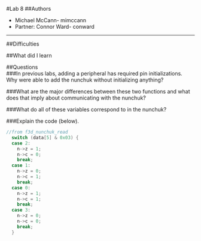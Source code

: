 #Lab 8 
##Authors  
* Michael McCann- mimccann
* Partner: Connor Ward- conward
  
---

##Difficulties  


##What did I learn  


##Questions  
###In previous labs, adding a peripheral has required pin initializations. Why were able to add the nunchuk without initializing anything?  


###What are the major differences between these two functions and what does that imply about communicating with the nunchuk?  


###What do all of these variables correspond to in the nunchuk?  


###Explain the code (below).

```c
//from f3d_nunchuk_read
  switch (data[5] & 0x03) {
  case 2:
    n->z = 1;
    n->c = 0;
    break;
  case 1:
    n->z = 0;
    n->c = 1;
    break;
  case 0:
    n->z = 1;
    n->c = 1;
    break;
  case 3:
    n->z = 0;
    n->c = 0;
    break;
  }
```
